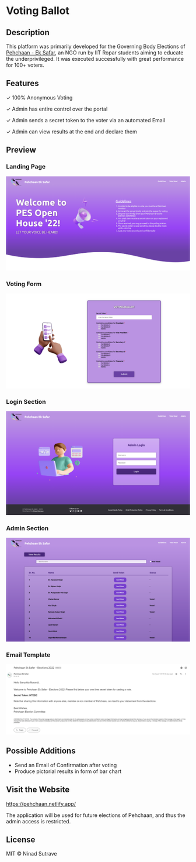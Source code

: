 # Voting Ballot

## Description

This platform was primarily developed for the Governing Body Elections of [Pehchaan - Ek Safar](https://www.iitrpr.ac.in/pehchaanes/), an NGO run by IIT Ropar students aiming to educate the underprivileged. It was executed successfully with great performance for 100+ voters.

## Features

✓ 100% Anonymous Voting 

✓ Admin has entire control over the portal

✓ Admin sends a secret token to the voter via an automated Email

✓ Admin can view results at the end and declare them

## Preview

### Landing Page

![Landing Page](src/assets/preview1.png)

### Voting Form

![Voting Form](src/assets/preview2.png)

### Login Section

![Login Section](src/assets/preview3.png)

### Admin Section

![Admin Section](src/assets/preview4.png)

### Email Template

![Email Template](src/assets/preview5.png)


## Possible Additions

 - Send an Email of Confirmation after voting
 - Produce pictorial results in form of bar chart
 
## Visit the Website

https://pehchaan.netlify.app/

The application will be used for future elections of Pehchaan, and thus the admin access is restricted.

## License

MIT © Ninad Sutrave
